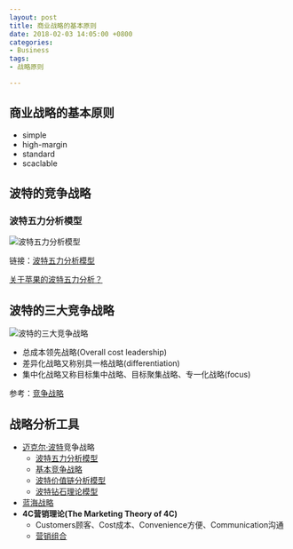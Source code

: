 ```yaml
---
layout: post
title: 商业战略的基本原则
date: 2018-02-03 14:05:00 +0800
categories:
- Business
tags:
- 战略原则

---
```




## 商业战略的基本原则

- simple
- high-margin
- standard
- scaclable


## 波特的竞争战略

### 波特五力分析模型


![波特五力分析模型](http://wiki.mbalib.com/w/images/4/48/%E6%B3%A2%E7%89%B9%E4%BA%94%E5%8A%9B%E5%88%86%E6%9E%90%E6%A8%A1%E5%9E%8B1.gif)

链接：[波特五力分析模型](http://wiki.mbalib.com/wiki/%E6%B3%A2%E7%89%B9%E4%BA%94%E5%8A%9B%E5%88%86%E6%9E%90%E6%A8%A1%E5%9E%8B)


[关于苹果的波特五力分析？](https://www.zhihu.com/question/30096005)

## 波特的三大竞争战略

![ 波特的三大竞争战略](http://wiki.mbalib.com/w/images/6/62/%E8%BF%88%E5%85%8B%E5%B0%94%C2%B7%E6%B3%A2%E7%89%B9%2C%E7%AB%9E%E4%BA%89%E6%88%98%E7%95%A5.jpg)

- 总成本领先战略(Overall cost leadership)
- 差异化战略又称别具一格战略(differentiation)
- 集中化战略又称目标集中战略、目标聚集战略、专一化战略(focus)

参考：[竞争战略](http://wiki.mbalib.com/wiki/%E7%AB%9E%E4%BA%89%E6%88%98%E7%95%A5)


## 战略分析工具

- [迈克尔·波特](http://wiki.mbalib.com/wiki/%E8%BF%88%E5%85%8B%E5%B0%94%C2%B7%E6%B3%A2%E7%89%B9)竞争战略
	- [波特五力分析模型](http://wiki.mbalib.com/wiki/%E6%B3%A2%E7%89%B9%E4%BA%94%E5%8A%9B%E5%88%86%E6%9E%90%E6%A8%A1%E5%9E%8B)
	- [基本竞争战略](http://wiki.mbalib.com/wiki/%E6%B3%A2%E7%89%B9%E4%B8%89%E5%A4%A7%E4%B8%80%E8%88%AC%E6%80%A7%E6%88%98%E7%95%A5)
	- [波特价值链分析模型](http://wiki.mbalib.com/wiki/%E6%B3%A2%E7%89%B9%E4%BB%B7%E5%80%BC%E9%93%BE%E5%88%86%E6%9E%90%E6%A8%A1%E5%9E%8B)
	- [波特钻石理论模型](http://wiki.mbalib.com/wiki/%E6%B3%A2%E7%89%B9%E9%92%BB%E7%9F%B3%E7%90%86%E8%AE%BA%E6%A8%A1%E5%9E%8B)
- [蓝海战略](https://robinchen.me/reading/business/2016/08/27/book-Blue-Ocean-Strategy.html)
- **4C营销理论(The Marketing Theory of 4C)**
	- Customers顾客、Cost成本、Convenience方便、Communication沟通
	- [营销组合](https://zh.wikipedia.org/wiki/营销组合)

